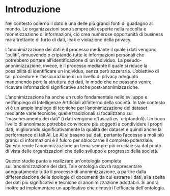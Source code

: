 # Introduzione

Nel contesto odierno il dato è una delle più grandi fonti di guadagno al mondo. Le organizzazioni sono sempre più esperte nella raccolta e monetizzazione di informazioni, ciò crea numerose opportunità di business ma altrettante di furto di dati, leak e violazione della privacy.

L’anonimizzazione dei dati è il processo mediante il quale i dati vengono “puliti”, rimuovendo o criptando tutte le informazioni personali che potrebbero portare all’identificazione di un individuo. La pseudo-anonimizzazione, invece, è il processo mediante il quale si riduce la possibilità di identificare un individuo, senza però azzerarla.
L’obiettivo di tali procedure è l’assicurazione di un livello di privacy adeguato mantenendo però la struttura dei dati, in modo che ne possano venire ricavate informazioni significative anche post-anonimizzazione.

L’anonimizzazione ha anche un ruolo fondamentale nello sviluppo e nell’impiego di Intelligenze Artificiali all’interno della società. In tale contesto vi è un ampio impiego di tecniche per l’anonimizzazione dei dataset mediante varie tecniche, quelle tradizionali si focalizzano sul “mascheramento dei dati” (i dati vengono offuscati es. criptandoli). Un buon livello di anonimato potrebbe convincere più soggetti a condividere i propri dati, migliorando significativamente la qualità dei dataset e quindi anche la performance di tali AI. Le AI si basano sui dati, pertanto l’accesso a moli più grandi di informazioni è il fulcro per sbloccarne il completo potenziale. Questo rende l’anonimizzazione un tema sempre più cruciale sia dal punto di vista delle organizzazioni che dello sviluppo e progresso della società.

Questo studio punta a realizzare un'ontologia completa sull'anonimizzazione dei dati. Tale ontologia dovrà rappresentare adeguatamente tutto il processo di anonimizzazione, a partire dalla differenziazione delle tipologie di documenti da cui estrarre i dati, alla scelta dei dati più significativi e tecniche di anonimizzazione adottabili. Si andrà inoltre ad implementare un applicativo che dimostri l'efficacia dell'ontologia.
